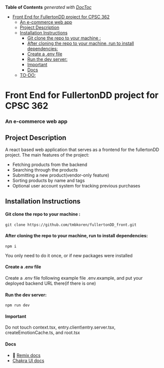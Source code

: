 <!-- START doctoc generated TOC please keep comment here to allow auto update -->
<!-- DON'T EDIT THIS SECTION, INSTEAD RE-RUN doctoc TO UPDATE -->
**Table of Contents**  *generated with [DocToc](https://github.com/thlorenz/doctoc)*

- [Front End for FullertonDD project for CPSC 362](#front-end-for-fullertondd-project-for-cpsc-362)
    - [An e-commerce web app](#an-e-commerce-web-app)
  - [Project Description](#project-description)
  - [Installation Instructions](#installation-instructions)
      - [Git clone the repo to your machine :](#git-clone-the-repo-to-your-machine-)
      - [After cloning the repo to your machine, run to install dependencies:](#after-cloning-the-repo-to-your-machine-run-to-install-dependencies)
      - [Create a .env file](#create-a-env-file)
      - [Run the dev server:](#run-the-dev-server)
      - [Important](#important)
      - [Docs](#docs)
  - [TO-DO:](#to-do)

<!-- END doctoc generated TOC please keep comment here to allow auto update -->

# Front End for FullertonDD project for CPSC 362

### An e-commerce web app

## Project Description
A react based web application that serves as a frontend for the fullertonDD project.
The main features of the project:
- Fetching products from the backend
- Searching through the products
- Submitting a new product(vendor-only feature)
- Sorting products by name and tags
- Optional user account system for tracking previous purchases

## Installation Instructions

#### Git clone the repo to your machine :
```shellscript
git clone https://github.com/tmbkoren/fullertonDD_front.git
```

#### After cloning the repo to your machine, run to install dependencies:

```shellscript
npm i
```

You only need to do it once, or if new packages were installed

#### Create a .env file

Create a .env file following example file .env.example, and put your deployed backend URL there(if there is one)

#### Run the dev server:

```shellscript
npm run dev
```
#### Important
Do not touch context.tsx, entry.client\entry.server.tsx, createEmotionCache.ts, and root.tsx 

#### Docs

- 📖 [Remix docs](https://remix.run/docs)
- [Chakra UI docs](https://v2.chakra-ui.com/docs/components)
